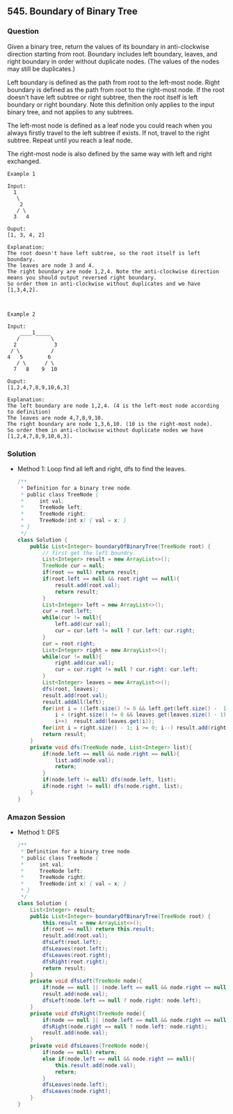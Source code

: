 ## 545. Boundary of Binary Tree

### Question
Given a binary tree, return the values of its boundary in anti-clockwise direction starting from root. Boundary includes left boundary, leaves, and right boundary in order without duplicate nodes.  (The values of the nodes may still be duplicates.)

Left boundary is defined as the path from root to the left-most node. Right boundary is defined as the path from root to the right-most node. If the root doesn't have left subtree or right subtree, then the root itself is left boundary or right boundary. Note this definition only applies to the input binary tree, and not applies to any subtrees.

The left-most node is defined as a leaf node you could reach when you always firstly travel to the left subtree if exists. If not, travel to the right subtree. Repeat until you reach a leaf node.

The right-most node is also defined by the same way with left and right exchanged.

```
Example 1

Input:
  1
   \
    2
   / \
  3   4

Ouput:
[1, 3, 4, 2]

Explanation:
The root doesn't have left subtree, so the root itself is left boundary.
The leaves are node 3 and 4.
The right boundary are node 1,2,4. Note the anti-clockwise direction means you should output reversed right boundary.
So order them in anti-clockwise without duplicates and we have [1,3,4,2].

 

Example 2

Input:
    ____1_____
   /          \
  2            3
 / \          / 
4   5        6   
   / \      / \
  7   8    9  10  
       
Ouput:
[1,2,4,7,8,9,10,6,3]

Explanation:
The left boundary are node 1,2,4. (4 is the left-most node according to definition)
The leaves are node 4,7,8,9,10.
The right boundary are node 1,3,6,10. (10 is the right-most node).
So order them in anti-clockwise without duplicate nodes we have [1,2,4,7,8,9,10,6,3].
```

### Solution
* Method 1: Loop find all left and right, dfs to find the leaves.
	```Java
	/**
	 * Definition for a binary tree node.
	 * public class TreeNode {
	 *     int val;
	 *     TreeNode left;
	 *     TreeNode right;
	 *     TreeNode(int x) { val = x; }
	 * }
	 */
	class Solution {
		public List<Integer> boundaryOfBinaryTree(TreeNode root) {
			// first get the left boundry.
			List<Integer> result = new ArrayList<>();
			TreeNode cur = null;
			if(root == null) return result;
			if(root.left == null && root.right == null){
				result.add(root.val);
				return result;
			}
			List<Integer> left = new ArrayList<>();
			cur = root.left;
			while(cur != null){
				left.add(cur.val);
				cur = cur.left != null ? cur.left: cur.right;
			}
			cur = root.right;
			List<Integer> right = new ArrayList<>();
			while(cur != null){
				right.add(cur.val);
				cur = cur.right != null ? cur.right: cur.left;
			}
			List<Integer> leaves = new ArrayList<>();
			dfs(root, leaves);
			result.add(root.val);
			result.addAll(left);
			for(int i = ((left.size() != 0 && left.get(left.size() -  1) == leaves.get(0)) ? 1: 0);
				i < (right.size() != 0 && leaves.get(leaves.size() - 1) == right.get(right.size() - 1) ? leaves.size() - 1: leaves.size());
				i++)  result.add(leaves.get(i));
			for(int i = right.size() - 1; i >= 0; i--) result.add(right.get(i));
			return result;
		}
		private void dfs(TreeNode node, List<Integer> list){
			if(node.left == null && node.right == null){
				list.add(node.val);
				return;
			}
			if(node.left != null) dfs(node.left, list);
			if(node.right != null) dfs(node.right, list);
		}
	}
	```

### Amazon Session
* Method 1: DFS
	```Java
	/**
	 * Definition for a binary tree node.
	 * public class TreeNode {
	 *     int val;
	 *     TreeNode left;
	 *     TreeNode right;
	 *     TreeNode(int x) { val = x; }
	 * }
	 */
	class Solution {
		List<Integer> result;
		public List<Integer> boundaryOfBinaryTree(TreeNode root) {
			this.result = new ArrayList<>();
			if(root == null) return this.result;
			result.add(root.val);
			dfsLeft(root.left);
			dfsLeaves(root.left);
			dfsLeaves(root.right);
			dfsRight(root.right);
			return result;
		}
		private void dfsLeft(TreeNode node){
			if(node == null || (node.left == null && node.right == null)) return;
			result.add(node.val);
			dfsLeft(node.left == null ? node.right: node.left);
		}
		private void dfsRight(TreeNode node){
			if(node == null || (node.left == null && node.right == null)) return;
			dfsRight(node.right == null ? node.left: node.right);
			result.add(node.val);
		}
		private void dfsLeaves(TreeNode node){
			if(node == null) return;
			else if(node.left == null && node.right == null){
				this.result.add(node.val);
				return;
			}
			dfsLeaves(node.left);
			dfsLeaves(node.right);
		}
	}
	```